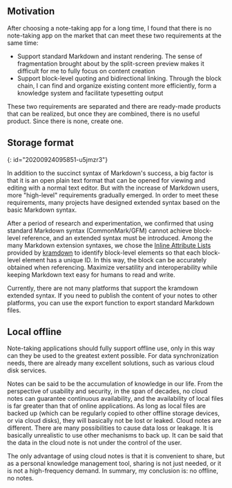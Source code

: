 ## Motivation

After choosing a note-taking app for a long time, I found that there is no note-taking app on the market that can meet these two requirements at the same time:

* Support standard Markdown and instant rendering. The sense of fragmentation brought about by the split-screen preview makes it difficult for me to fully focus on content creation
* Support block-level quoting and bidirectional linking. Through the block chain, I can find and organize existing content more efficiently, form a knowledge system and facilitate typesetting output

These two requirements are separated and there are ready-made products that can be realized, but once they are combined, there is no useful product. Since there is none, create one.

## Storage format
{: id="20200924095851-u5jmzr3"}

In addition to the succinct syntax of Markdown's success, a big factor is that it is an open plain text format that can be opened for viewing and editing with a normal text editor. But with the increase of Markdown users, more "high-level" requirements gradually emerged. In order to meet these requirements, many projects have designed extended syntax based on the basic Markdown syntax.

After a period of research and experimentation, we confirmed that using standard Markdown syntax (CommonMark/GFM) cannot achieve block-level reference, and an extended syntax must be introduced. Among the many Markdown extension syntaxes, we chose the [Inline Attribute Lists](https://kramdown.gettalong.org/syntax.html#inline-attribute-lists) provided by [kramdown](https://kramdown.gettalong.org) to identify block-level elements so that each block-level element has a unique ID. In this way, the block can be accurately obtained when referencing. Maximize versatility and interoperability while keeping Markdown text easy for humans to read and write.

Currently, there are not many platforms that support the kramdown extended syntax. If you need to publish the content of your notes to other platforms, you can use the export function to export standard Markdown files.

## Local offline

Note-taking applications should fully support offline use, only in this way can they be used to the greatest extent possible. For data synchronization needs, there are already many excellent solutions, such as various cloud disk services.

Notes can be said to be the accumulation of knowledge in our life. From the perspective of usability and security, in the span of decades, no cloud notes can guarantee continuous availability, and the availability of local files is far greater than that of online applications. As long as local files are backed up (which can be regularly copied to other offline storage devices, or via cloud disks), they will basically not be lost or leaked. Cloud notes are different. There are many possibilities to cause data loss or leakage. It is basically unrealistic to use other mechanisms to back up. It can be said that the data in the cloud note is not under the control of the user.

The only advantage of using cloud notes is that it is convenient to share, but as a personal knowledge management tool, sharing is not just needed, or it is not a high-frequency demand. In summary, my conclusion is: no offline, no notes.
